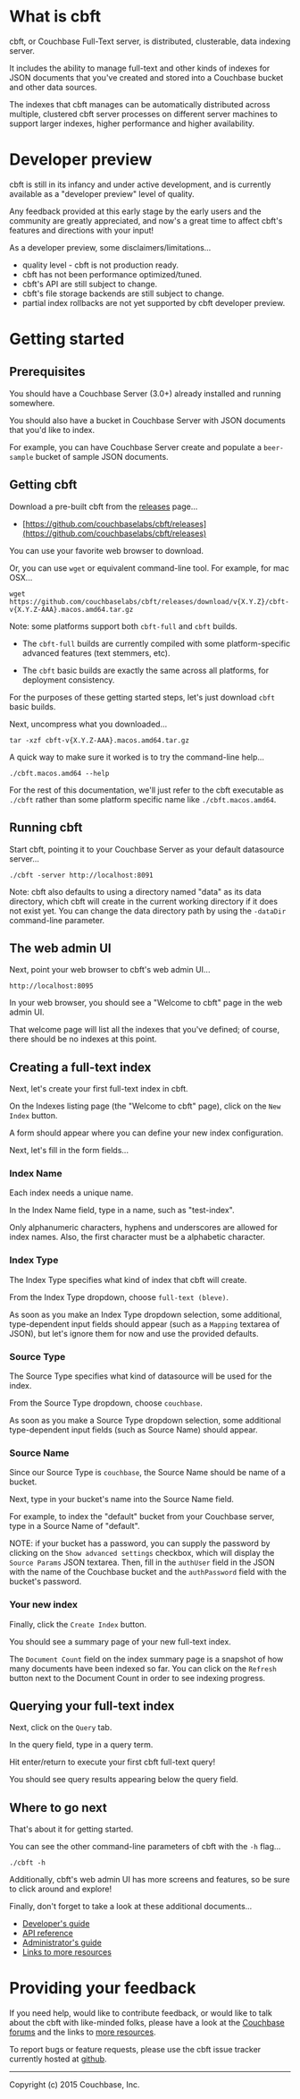 # What is cbft

cbft, or Couchbase Full-Text server, is distributed, clusterable, data
indexing server.

It includes the ability to manage full-text and other kinds of indexes
for JSON documents that you've created and stored into a Couchbase
bucket and other data sources.

The indexes that cbft manages can be automatically distributed across
multiple, clustered cbft server processes on different server machines
to support larger indexes, higher performance and higher availability.

# Developer preview

cbft is still in its infancy and under active development, and is
currently available as a "developer preview" level of quality.

Any feedback provided at this early stage by the early users and the
community are greatly appreciated, and now's a great time to affect
cbft's features and directions with your input!

As a developer preview, some disclaimers/limitations...

* quality level - cbft is not production ready.
* cbft has not been performance optimized/tuned.
* cbft's API are still subject to change.
* cbft's file storage backends are still subject to change.
* partial index rollbacks are not yet supported by cbft developer preview.

# Getting started

## Prerequisites

You should have a Couchbase Server (3.0+) already installed and
running somewhere.

You should also have a bucket in Couchbase Server with JSON documents
that you'd like to index.

For example, you can have Couchbase Server create and populate a
```beer-sample``` bucket of sample JSON documents.

## Getting cbft

Download a pre-built cbft from the
[releases](https://github.com/couchbaselabs/cbft/releases) page...

* [https://github.com/couchbaselabs/cbft/releases](https://github.com/couchbaselabs/cbft/releases)

You can use your favorite web browser to download.

Or, you can use ```wget``` or equivalent command-line tool.  For example,
for mac OSX...

    wget https://github.com/couchbaselabs/cbft/releases/download/v{X.Y.Z}/cbft-v{X.Y.Z-AAA}.macos.amd64.tar.gz

Note: some platforms support both ```cbft-full``` and ```cbft```
builds.

- The ```cbft-full``` builds are currently compiled with some
  platform-specific advanced features (text stemmers, etc).

- The ```cbft``` basic builds are exactly the same across all
  platforms, for deployment consistency.

For the purposes of these getting started steps, let's just download
```cbft``` basic builds.

Next, uncompress what you downloaded...

    tar -xzf cbft-v{X.Y.Z-AAA}.macos.amd64.tar.gz

A quick way to make sure it worked is to try the command-line help...

    ./cbft.macos.amd64 --help

For the rest of this documentation, we'll just refer to the cbft
executable as ```./cbft``` rather than some platform specific name
like ```./cbft.macos.amd64```.

## Running cbft

Start cbft, pointing it to your Couchbase Server as your default
datasource server...

    ./cbft -server http://localhost:8091

Note: cbft also defaults to using a directory named "data" as its data
directory, which cbft will create in the current working directory if
it does not exist yet.  You can change the data directory path by
using the ```-dataDir``` command-line parameter.

## The web admin UI

Next, point your web browser to cbft's web admin UI...

    http://localhost:8095

In your web browser, you should see a "Welcome to cbft" page in the
web admin UI.

That welcome page will list all the indexes that you've defined; of
course, there should be no indexes at this point.

## Creating a full-text index

Next, let's create your first full-text index in cbft.

On the Indexes listing page (the "Welcome to cbft" page), click on the
```New Index``` button.

A form should appear where you can define your new index
configuration.

Next, let's fill in the form fields...

### Index Name

Each index needs a unique name.

In the Index Name field, type in a name, such as "test-index".

Only alphanumeric characters, hyphens and underscores are allowed for
index names.  Also, the first character must be a alphabetic
character.

### Index Type

The Index Type specifies what kind of index that cbft will create.

From the Index Type dropdown, choose ```full-text (bleve)```.

As soon as you make an Index Type dropdown selection, some additional,
type-dependent input fields should appear (such as a ```Mapping```
textarea of JSON), but let's ignore them for now and use the provided
defaults.

### Source Type

The Source Type specifies what kind of datasource will be used for the
index.

From the Source Type dropdown, choose ```couchbase```.

As soon as you make a Source Type dropdown selection, some additional
type-dependent input fields (such as Source Name) should
appear.

### Source Name

Since our Source Type is ```couchbase```, the Source Name should be
name of a bucket.

Next, type in your bucket's name into the Source Name field.

For example, to index the "default" bucket from your Couchbase
server, type in a Source Name of "default".

NOTE: if your bucket has a password, you can supply the password by
clicking on the ```Show advanced settings``` checkbox, which will
display the ```Source Params``` JSON textarea.  Then, fill in the
```authUser``` field in the JSON with the name of the Couchbase bucket
and the ```authPassword``` field with the bucket's password.

### Your new index

Finally, click the ```Create Index``` button.

You should see a summary page of your new full-text index.

The ```Document Count``` field on the index summary page is a snapshot
of how many documents have been indexed so far.  You can click on the
```Refresh``` button next to the Document Count in order to see
indexing progress.

## Querying your full-text index

Next, click on the ```Query``` tab.

In the query field, type in a query term.

Hit enter/return to execute your first cbft full-text query!

You should see query results appearing below the query field.

## Where to go next

That's about it for getting started.

You can see the other command-line parameters of cbft with the
```-h``` flag...

    ./cbft -h

Additionally, cbft's web admin UI has more screens and features, so be
sure to click around and explore!

Finally, don't forget to take a look at these additional documents...

* [Developer's guide](dev-guide/overview.md)
* [API reference](api-ref.md)
* [Administrator's guide](admin-guide/overview.md)
* [Links to more resources](links.md)

# Providing your feedback

If you need help, would like to contribute feedback, or would like to
talk about the cbft with like-minded folks, please have a look at the
[Couchbase forums](https://forums.couchbase.com/) and the links to
[more resources](links.md).

To report bugs or feature requests, please use the cbft issue tracker
currently hosted at
[github](https://github.com/couchbaselabs/cbft/issues).

---

Copyright (c) 2015 Couchbase, Inc.

